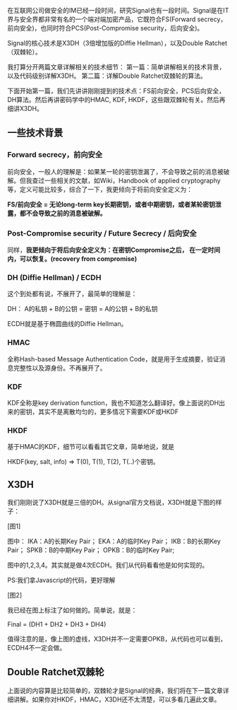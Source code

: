 
在互联网公司做安全的IM已经一段时间，研究Signal也有一段时间。Signal是在IT界与安全界都非常有名的一个端对端加密产品，它既符合FS(Forward secrecy，前向安全)，也同时符合PCS(Post-Compromise security，后向安全)。

Signal的核心技术是X3DH（3倍增加版的Diffie Hellman），以及Double Ratchet（双棘轮）。

我打算分开两篇文章详解相关的技术细节：
第一篇：简单讲解相关的技术背景，以及代码级别详解X3DH。
第二篇：详解Double Ratchet双棘轮的算法。

下面开始第一篇，我们先讲讲刚刚提到的技术点：FS前向安全，PCS后向安全，DH算法。然后再讲密码学中的HMAC, KDF, HKDF，这些跟双棘轮有关。然后再细讲X3DH。

## 一些技术背景

### Forward secrecy，前向安全

前向安全，一般人的理解是：如果某一轮的密钥泄漏了，不会导致之前的消息被破解。但我查过一些相关的文献，如Wiki，Handbook of applied cryptography等，定义可能比较多，综合了一下，我更倾向于将前向安全定义为：

**FS/前向安全 = 无论long-term key长期密钥，或者中期密钥，或者某轮密钥泄露，都不会导致之前的消息被破解。**

### Post-Compromise security / Future Secrecy / 后向安全

同样，**我更倾向于将后向安全定义为：在密钥Compromise之后， 在一定时间内，可以恢复。(recovery from compromise)**

### DH (Diffie Hellman) / ECDH

这个到处都有说，不展开了，最简单的理解是：

DH： A的私钥 + B的公钥 = 密钥 = A的公钥 + B的私钥

ECDH就是基于椭圆曲线的Diffie Hellman。

### HMAC

全称Hash-based Message Authentication Code，就是用于生成摘要，验证消息完整性以及源身份。不再展开了。

### KDF

KDF全称是key derivation function，我也不知道怎么翻译好。像上面说的DH出来的密钥，其实不是离散均匀的，更多情况下需要KDF或HKDF

### HKDF

基于HMAC的KDF，细节可以看看其它文章，简单地说，就是

HKDF(key, salt, info) => T(0), T(1), T(2), T(..)个密钥。


## X3DH

我们刚刚说了X3DH就是三倍的DH。从signal官方文档说，X3DH就是下图的样子：

[图1]

图中：
IKA：A的长期Key Pair；
EKA：A的临时Key Pair；
IKB：B的长期Key Pair；
SPKB：B的中期Key Pair；
OPKB：B的临时Key Pair;

图中的1,2,3,4。其实就是做4次ECDH。我们从代码看看他是如何实现的。

PS:我们拿Javascript的代码，更好理解

[图2]

我已经在图上标注了如何做的。简单说，就是：

Final = (DH1 + DH2 + DH3 + DH4)

值得注意的是，像上图的虚线，X3DH并不一定需要OPKB，从代码也可以看到，ECDH4不一定会做。

## Double Ratchet双棘轮

上面说的内容算是比较简单的，双棘轮才是Signal的经典，我们将在下一篇文章详细讲解。如果你对HKDF，HMAC，X3DH还不太清楚，可以多看几遍此文章。

